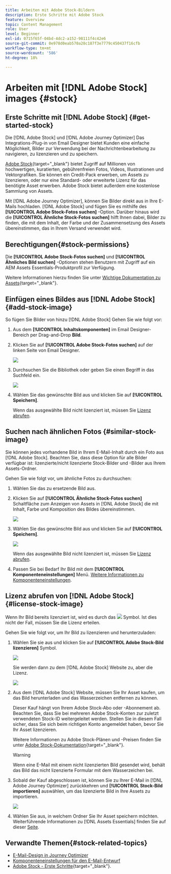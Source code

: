 ```yaml
---
title: Arbeiten mit Adobe Stock-Bildern
description: Erste Schritte mit Adobe Stock
feature: Overview
topic: Content Management
role: User
level: Beginner
exl-id: 0715f65f-04bd-4dc2-a152-98111f4c42e6
source-git-commit: 0e978d0eab570a28c187f3e7779c450437f16cfb
workflow-type: tm+mt
source-wordcount: '586'
ht-degree: 18%

---
```


# Arbeiten mit [!DNL Adobe Stock] images {#stock}

## Erste Schritte mit [!DNL Adobe Stock] {#get-started-stock}

Die [!DNL Adobe Stock] und [!DNL Adobe Journey Optimizer] Das Integrations-Plug-in von Email Designer bietet Kunden eine einfache Möglichkeit, Bilder zur Verwendung bei der Nachrichtenbearbeitung zu navigieren, zu lizenzieren und zu speichern.

[Adobe Stock](https://helpx.adobe.com/stock/get-started.html){target=&quot;_blank&quot;} bietet Zugriff auf Millionen von hochwertigen, kuratierten, gebührenfreien Fotos, Videos, Illustrationen und Vektorgrafiken. Sie können ein Credit-Pack erwerben, um Assets zu lizenzieren, oder nur eine Standard- oder erweiterte Lizenz für das benötigte Asset erwerben. Adobe Stock bietet außerdem eine kostenlose Sammlung von Assets.

Mit [!DNL Adobe Journey Optimizer], können Sie Bilder direkt aus in Ihre E-Mails hochladen. [!DNL Adobe Stock] und fügen Sie es mithilfe des **[!UICONTROL Adobe Stock-Fotos suchen]** -Option. Darüber hinaus wird die **[!UICONTROL Ähnliche Stock-Fotos suchen]** hilft Ihnen dabei, Bilder zu finden, die mit dem Inhalt, der Farbe und der Zusammensetzung des Assets übereinstimmen, das in Ihrem Versand verwendet wird.

## Berechtigungen{#stock-permissions}

Die **[!UICONTROL Adobe Stock-Fotos suchen]** und **[!UICONTROL Ähnliches Bild suchen]** -Optionen stehen Benutzern mit Zugriff auf ein AEM Assets Essentials-Produktprofil zur Verfügung.

Weitere Informationen hierzu finden Sie unter [Wichtige Dokumentation zu Assets](https://experienceleague.adobe.com/docs/experience-manager-assets-essentials/help/get-started-admins/deploy-administer.html#add-users-to-essentials){target=&quot;_blank&quot;}.

## Einfügen eines Bildes aus [!DNL Adobe Stock] {#add-stock-image}

So fügen Sie Bilder von hinzu [!DNL Adobe Stock] Gehen Sie wie folgt vor:

1. Aus dem **[!UICONTROL Inhaltskomponenten]** im Email Designer-Bereich per Drag-and-Drop **Bild**.

1. Klicken Sie auf **[!UICONTROL Adobe Stock-Fotos suchen]** auf der linken Seite von Email Designer.

   ![](assets/stock-find-photos.png)

1. Durchsuchen Sie die Bibliothek oder geben Sie einen Begriff in das Suchfeld ein.

   ![](assets/stock-select-from-lib.png)

1. Wählen Sie das gewünschte Bild aus und klicken Sie auf **[!UICONTROL Speichern]**.

   Wenn das ausgewählte Bild nicht lizenziert ist, müssen Sie [Lizenz abrufen](#license-stock-image).


## Suchen nach ähnlichen Fotos {#similar-stock-image}

Sie können jedes vorhandene Bild in Ihrem E-Mail-Inhalt durch ein Foto aus [!DNL Adobe Stock]. Beachten Sie, dass diese Option für alle Bilder verfügbar ist: lizenzierte/nicht lizenzierte Stock-Bilder und -Bilder aus Ihrem Assets-Ordner.

Gehen Sie wie folgt vor, um ähnliche Fotos zu durchsuchen:

1. Wählen Sie das zu ersetzende Bild aus.
1. Klicken Sie auf **[!UICONTROL Ähnliche Stock-Fotos suchen]** Schaltfläche zum Anzeigen von Assets in [!DNL Adobe Stock] die mit Inhalt, Farbe und Komposition des Bildes übereinstimmen.

   ![](assets/stock-similar.png)

1. Wählen Sie das gewünschte Bild aus und klicken Sie auf **[!UICONTROL Speichern]**.

   ![](assets/stock-similar-results.png)

   Wenn das ausgewählte Bild nicht lizenziert ist, müssen Sie [Lizenz abrufen](#license-stock-image).

1. Passen Sie bei Bedarf Ihr Bild mit dem **[!UICONTROL Komponenteneinstellungen]** Menü. [Weitere Informationen zu Komponenteneinstellungen](content-components.md).

## Lizenz abrufen von [!DNL Adobe Stock] {#license-stock-image}

Wenn Ihr Bild bereits lizenziert ist, wird es durch das ![](assets/stock_10.png) Symbol. Ist dies nicht der Fall, müssen Sie die Lizenz erteilen.

Gehen Sie wie folgt vor, um Ihr Bild zu lizenzieren und herunterzuladen:

1. Wählen Sie sie aus und klicken Sie auf **[!UICONTROL Adobe Stock-Bild lizenzieren]** Symbol.

   ![](assets/stock-license-icon.png)

   Sie werden dann zu dem [!DNL Adobe Stock] Website zu, aber die Lizenz.

   ![](assets/stock-license-photo.png)

1. Aus dem [!DNL Adobe Stock] Website, müssen Sie Ihr Asset kaufen, um das Bild herunterladen und das Wasserzeichen entfernen zu können.

   Dieser Kauf hängt von Ihrem Adobe Stock-Abo oder -Abonnement ab. Beachten Sie, dass Sie bei mehreren Adobe Stock-Konten zur zuletzt verwendeten Stock-ID weitergeleitet werden. Stellen Sie in diesem Fall sicher, dass Sie sich beim richtigen Konto angemeldet haben, bevor Sie Ihr Asset lizenzieren.

   Weitere Informationen zu Adobe Stock-Plänen und -Preisen finden Sie unter [Adobe Stock-Dokumentation](https://stock.adobe.com/de/plans){target=&quot;_blank&quot;}.

   >[!WARNING]
   > Wenn eine E-Mail mit einem nicht lizenzierten Bild gesendet wird, behält das Bild das nicht lizenzierte Formular mit dem Wasserzeichen bei.

1. Sobald der Kauf abgeschlossen ist, können Sie zu Ihrer E-Mail in [!DNL Adobe Journey Optimizer] zurückkehren und **[!UICONTROL Stock-Bild importieren]** auswählen, um das lizenzierte Bild in Ihre Assets zu importieren.

   ![](assets/stock_6.png)

1. Wählen Sie aus, in welchem Ordner Sie Ihr Asset speichern möchten. Weiterführende Informationen zu [!DNL Assets Essentials] finden Sie auf dieser [Seite](assets-essentials.md#get-started-assets-essentials).

## Verwandte Themen{#stock-related-topics}

* [E-Mail-Design in Journey Optimizer](design-emails.md)
* [Komponenteneinstellungen für den E-Mail-Entwurf](content-components.md)
* [Adobe Stock - Erste Schritte](https://helpx.adobe.com/stock/get-started.html){target=&quot;_blank&quot;}.

